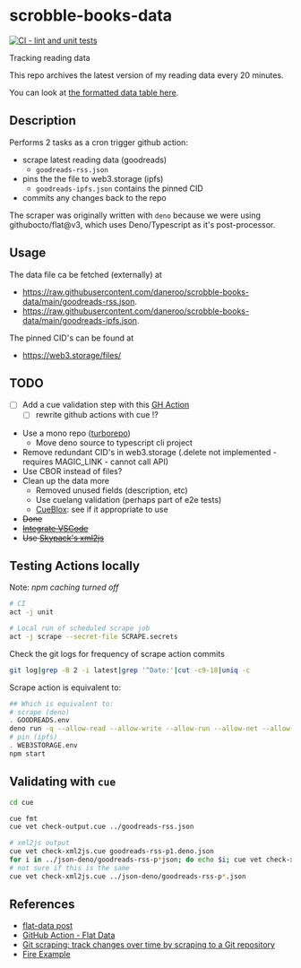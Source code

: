 # scrobble-books-data

[![CI - lint and unit tests](https://github.com/daneroo/scrobble-books-data/actions/workflows/unit.yml/badge.svg?branch=main)](https://github.com/daneroo/scrobble-books-data/actions/workflows/unit.yml)

Tracking reading data

This repo archives the latest version of my reading data every 20 minutes.

You can look at
[the formatted data table here](https://flatgithub.com/daneroo/scrobble-books-data).

## Description

Performs 2 tasks as a cron trigger github action:

- scrape latest reading data (goodreads)
  - `goodreads-rss.json`
- pins the the file to web3.storage (ipfs)
  - `goodreads-ipfs.json` contains the pinned CID
- commits any changes back to the repo

The scraper was originally written with `deno`
because we were using githubocto/flat@v3, which uses Deno/Typescript as it's
post-processor.

## Usage

The data file ca be fetched (externally) at

- <https://raw.githubusercontent.com/daneroo/scrobble-books-data/main/goodreads-rss.json>.
- <https://raw.githubusercontent.com/daneroo/scrobble-books-data/main/goodreads-ipfs.json>.

The pinned CID's can be found at

- <https://web3.storage/files/>

## TODO

- [ ] Add a cue validation step with this [GH Action](https://github.com/marketplace/actions/setup-cue-environment)
  - [ ] rewrite github actions with cue !?
- Use a mono repo ([turborepo](https://turborepo.org/))
  - Move deno source to typescript cli project
- Remove redundant CID's in web3.storage (.delete not implemented - requires MAGIC_LINK - cannot call API)
- Use CBOR instead of files?
- Clean up the data more
  - Removed unused fields (description, etc)
  - Use cuelang validation (perhaps part of e2e tests)
  - [CueBlox](https://www.cueblox.com/): see if it appropriate to use
- ~~Done~~
- ~~[Integrate VSCode](https://deno.land/manual@v1.14.1/vscode_deno)~~
- ~~Use [Skypack's xml2js](https://www.skypack.dev/view/xml2js)~~

## Testing Actions locally

Note: _npm caching turned off_

```bash
# CI
act -j unit

# Local run of scheduled scrape job
act -j scrape --secret-file SCRAPE.secrets
```

Check the git logs for frequency of scrape action commits

```bash
git log|grep -B 2 -i latest|grep '^Date:'|cut -c9-18|uniq -c
```

Scrape action is equivalent to:

```bash
## Which is equivalent to:
# scrape (deno)
. GOODREADS.env
deno run -q --allow-read --allow-write --allow-run --allow-net --allow-env --unstable src/scrape.js
# pin (ipfs)
. WEB3STORAGE.env
npm start
```

## Validating with `cue`

```bash
cd cue

cue fmt
cue vet check-output.cue ../goodreads-rss.json

# xml2js output
cue vet check-xml2js.cue goodreads-rss-p1.deno.json
for i in ../json-deno/goodreads-rss-p*json; do echo $i; cue vet check-xml2js.cue $i ; done
# not sure if this is the same
cue vet check-xml2js.cue ../json-deno/goodreads-rss-p*.json
```

## References

- [flat-data post](https://next.github.com/projects/flat-data)
- [GitHub Action - Flat Data](https://github.com/marketplace/actions/flat-data)
- [Git scraping: track changes over time by scraping to a Git repository](https://simonwillison.net/2020/Oct/9/git-scraping/)
- [Fire Example](https://github.com/simonw/ca-fires-history)
